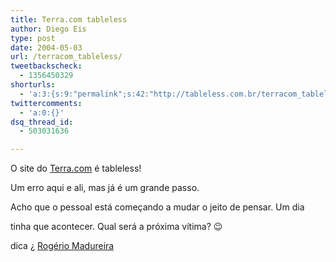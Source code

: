 ```yaml
---
title: Terra.com tableless
author: Diego Eis
type: post
date: 2004-05-03
url: /terracom_tableless/
tweetbackscheck:
  - 1356450329
shorturls:
  - 'a:3:{s:9:"permalink";s:42:"http://tableless.com.br/terracom_tableless";s:7:"tinyurl";s:26:"http://tinyurl.com/3kt7u3h";s:4:"isgd";s:19:"http://is.gd/Pmhb0P";}'
twittercomments:
  - 'a:0:{}'
dsq_thread_id:
  - 503031636

---
```

O site do [Terra.com][1] é tableless!
  
Um erro aqui e ali, mas já é um grande passo.
              
Acho que o pessoal está começando a mudar o jeito de pensar. Um dia
  
tinha que acontecer. Qual será a próxima vítima? 😉
              
dica ¿ [Rogério Madureira][2]

 [1]: http://www.terra.com/
 [2]: http://www.atipico.com.br/